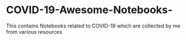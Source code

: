 # COVID-19-Awesome-Notebooks-
This contains Notebooks related to COVID-19 which are collected by me from various resources
